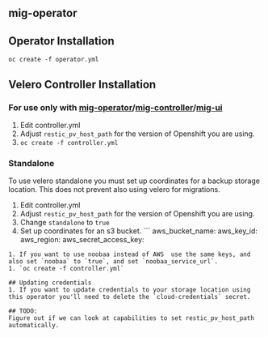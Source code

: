 ## mig-operator

## Operator Installation
`oc create -f operator.yml`

## Velero Controller Installation

### For use only with [mig-operator](https://github.com/fusor/mig-operator)/[mig-controller](https://github.com/fusor/mig-controller)/[mig-ui](https://github.com/fusor/mig-controller)
1. Edit controller.yml
1. Adjust `restic_pv_host_path` for the version of Openshift you are using.
1. `oc create -f controller.yml`

### Standalone
To use velero standalone you must set up coordinates for a backup storage location. This does not prevent also using velero for migrations.

1. Edit controller.yml
1. Adjust `restic_pv_host_path` for the version of Openshift you are using.
1. Change `standalone` to `true`
1. Set up coordinates for an s3 bucket. ```
  aws_bucket_name:
  aws_key_id:
  aws_region:
  aws_secret_access_key:
```
1. If you want to use noobaa instead of AWS  use the same keys, and also set `noobaa` to `true`, and set `noobaa_service_url`.
1. `oc create -f controller.yml`

## Updating credentials
1. If you want to update credentials to your storage location using this operator you'll need to delete the `cloud-credentials` secret.

## TODO:
Figure out if we can look at capabilities to set restic_pv_host_path automatically.
